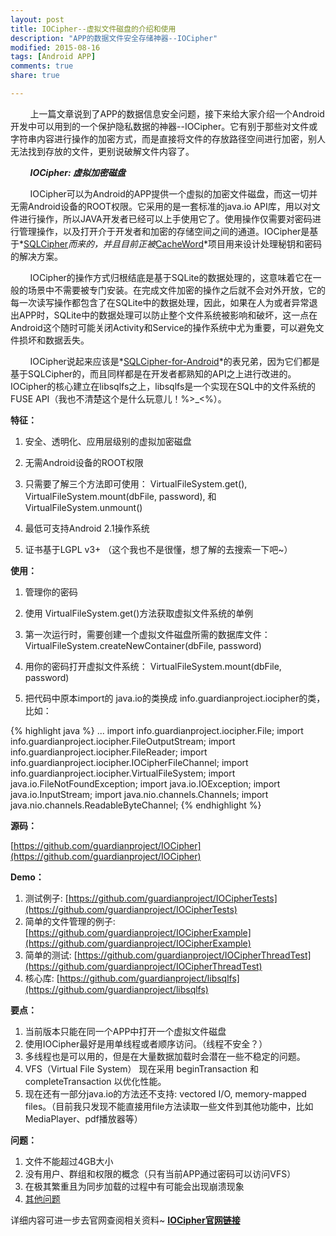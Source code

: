 ```yaml
---
layout: post
title: IOCipher--虚拟文件磁盘的介绍和使用
description: "APP的数据文件安全存储神器--IOCipher"
modified: 2015-08-16
tags: [Android APP]
comments: true
share: true

---
```


&nbsp;&nbsp;&nbsp;&nbsp;&nbsp;&nbsp;&nbsp; 上一篇文章说到了APP的数据信息安全问题，接下来给大家介绍一个Android开发中可以用到的一个保护隐私数据的神器--IOCipher。它有别于那些对文件或字符串内容进行操作的加密方式，而是直接将文件的存放路径空间进行加密，别人无法找到存放的文件，更别说破解文件内容了。

&nbsp;&nbsp;&nbsp;&nbsp;&nbsp;&nbsp;&nbsp; ***IOCipher: 虚拟加密磁盘***

&nbsp;&nbsp;&nbsp;&nbsp;&nbsp;&nbsp;&nbsp; IOCipher可以为Android的APP提供一个虚拟的加密文件磁盘，而这一切并无需Android设备的ROOT权限。它采用的是一套标准的java.io API库，用以对文件进行操作，所以JAVA开发者已经可以上手使用它了。使用操作仅需要对密码进行管理操作，以及打开介于开发者和加密的存储空间之间的通道。IOCipher是基于*[SQLCipher](http://sqlcipher.net/)*而来的，并且目前正被*[CacheWord](https://github.com/guardianproject/IOCipher)*项目用来设计处理秘钥和密码的解决方案。

&nbsp;&nbsp;&nbsp;&nbsp;&nbsp;&nbsp;&nbsp; IOCipher的操作方式归根结底是基于SQLite的数据处理的，这意味着它在一般的场景中不需要被专门安装。在完成文件加密的操作之后就不会对外开放，它的每一次读写操作都包含了在SQLite中的数据处理，因此，如果在人为或者异常退出APP时，SQLite中的数据处理可以防止整个文件系统被影响和破坏，这一点在Android这个随时可能关闭Activity和Service的操作系统中尤为重要，可以避免文件损坏和数据丢失。

 &nbsp;&nbsp;&nbsp;&nbsp;&nbsp;&nbsp;&nbsp; IOCipher说起来应该是*[SQLCipher-for-Android](https://www.zetetic.net/sqlcipher/sqlcipher-for-android/)*的表兄弟，因为它们都是基于SQLCipher的，而且同样都是在开发者都熟知的API之上进行改进的。IOCipher的核心建立在libsqlfs之上，libsqlfs是一个实现在SQL中的文件系统的FUSE API（我也不清楚这个是什么玩意儿！%>_<%）。
 

**特征：**

1. 安全、透明化、应用层级别的虚拟加密磁盘

2. 无需Android设备的ROOT权限

3. 只需要了解三个方法即可使用： VirtualFileSystem.get(), VirtualFileSystem.mount(dbFile, password), 和 VirtualFileSystem.unmount()

4. 最低可支持Android 2.1操作系统

5. 证书基于LGPL v3+ （这个我也不是很懂，想了解的去搜索一下吧~）
 
 
**使用：**

1. 管理你的密码

2. 使用 VirtualFileSystem.get()方法获取虚拟文件系统的单例

3. 第一次运行时，需要创建一个虚拟文件磁盘所需的数据库文件：VirtualFileSystem.createNewContainer(dbFile, password)

4. 用你的密码打开虚拟文件系统： VirtualFileSystem.mount(dbFile, password)

5. 把代码中原本import的 java.io的类换成 info.guardianproject.iocipher的类， 比如：

{% highlight java %}
...
	import info.guardianproject.iocipher.File;
	import info.guardianproject.iocipher.FileOutputStream;
	import info.guardianproject.iocipher.FileReader;
	import info.guardianproject.iocipher.IOCipherFileChannel;
	import info.guardianproject.iocipher.VirtualFileSystem;
	import java.io.FileNotFoundException;
	import java.io.IOException;
	import java.io.InputStream;
	import java.nio.channels.Channels;
	import java.nio.channels.ReadableByteChannel;
{% endhighlight %}


**源码：**

[https://github.com/guardianproject/IOCipher](https://github.com/guardianproject/IOCipher)

**Demo：**

1. 测试例子: [https://github.com/guardianproject/IOCipherTests](https://github.com/guardianproject/IOCipherTests)
2. 简单的文件管理的例子: [https://github.com/guardianproject/IOCipherExample](https://github.com/guardianproject/IOCipherExample)
3. 简单的测试: [https://github.com/guardianproject/IOCipherThreadTest](https://github.com/guardianproject/IOCipherThreadTest)
4. 核心库: [https://github.com/guardianproject/libsqlfs](https://github.com/guardianproject/libsqlfs)

**要点：**

1. 当前版本只能在同一个APP中打开一个虚拟文件磁盘
2. 使用IOCipher最好是用单线程或者顺序访问。（线程不安全？）
3. 多线程也是可以用的，但是在大量数据加载时会潜在一些不稳定的问题。
4. VFS（Virtual File System） 现在采用 beginTransaction 和 completeTransaction 以优化性能。
5. 现在还有一部分java.io的方法还不支持: vectored I/O, memory-mapped files。（目前我只发现不能直接用file方法读取一些文件到其他功能中，比如MediaPlayer、pdf播放器等）

**问题：**

1. 文件不能超过4GB大小
2. 没有用户、群组和权限的概念（只有当前APP通过密码可以访问VFS）
3. 在极其繁重且为同步加载的过程中有可能会出现崩溃现象
4. [其他问题](https://dev.guardianproject.info/projects/iocipher/issues)

详细内容可进一步去官网查阅相关资料~ **[IOCipher官网链接](https://guardianproject.info/code/iocipher/)**

 